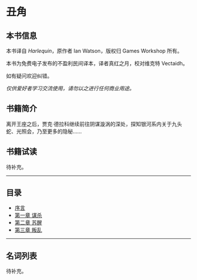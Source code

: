 # 丑角

## 本书信息

本书译自 *Harlequin*，原作者 Ian Watson，版权归 Games Workshop 所有。  

本书为免费电子发布的不盈利民间译本，译者真红之月，校对维克特 Vectaidh。  

如有疑问欢迎纠错。  

*仅供爱好者学习交流使用，请勿以之进行任何商业用途。*

## 书籍简介

离开王座之后，贾克·德拉科继续前往阴谋漩涡的深处，探知银河系内关于九头蛇、光照会，乃至更多的隐秘……

## 书籍试读

待补充。

***

## 目录

- [序言](harlequin0)
- [第一章 谋杀](harlequin1)
- [第二章 苏醒](harlequin2)
- [第三章 叛乱](harlequin3)

***

## 名词列表

待补充。

